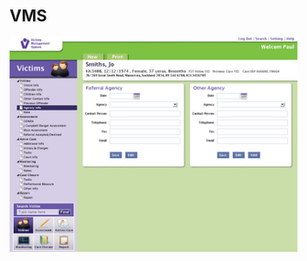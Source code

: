 # VMS
![Test Image ](https://github.com/mosesnova/VMSSpitze/blob/master/VMS%20GUIs/1.0_Victims/VMS_victims_agency_1.6.jpg)
